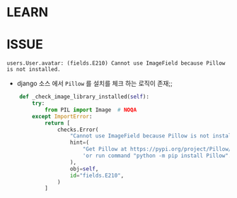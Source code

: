 # LEARN

# ISSUE
`users.User.avatar: (fields.E210) Cannot use ImageField because Pillow is not installed.`
- django 소스 에서 `Pillow` 를 설치를 체크 하는 로직이 존재;;
```python
    def _check_image_library_installed(self):
        try:
            from PIL import Image  # NOQA
        except ImportError:
            return [
                checks.Error(
                    "Cannot use ImageField because Pillow is not installed.",
                    hint=(
                        "Get Pillow at https://pypi.org/project/Pillow/ "
                        'or run command "python -m pip install Pillow".'
                    ),
                    obj=self,
                    id="fields.E210",
                )
            ]
```